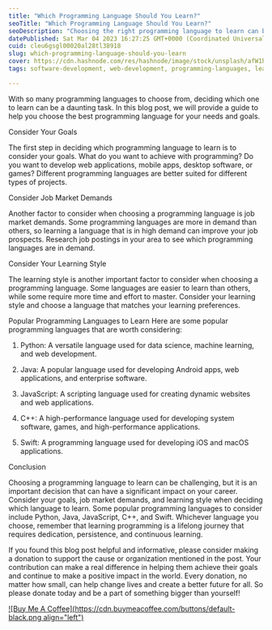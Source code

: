 ```yaml
---
title: "Which Programming Language Should You Learn?"
seoTitle: "Which Programming Language Should You Learn?"
seoDescription: "Choosing the right programming language to learn can be overwhelming. Learn how to select a language that matches your goals, learning style, and job market"
datePublished: Sat Mar 04 2023 16:27:25 GMT+0000 (Coordinated Universal Time)
cuid: cleu6gsgl00020al28tl38918
slug: which-programming-language-should-you-learn
cover: https://cdn.hashnode.com/res/hashnode/image/stock/unsplash/afW1hht0NSs/upload/cac320f6c2917f51350e50afe889fcb3.jpeg
tags: software-development, web-development, programming-languages, learn-to-code, job-market

---
```


With so many programming languages to choose from, deciding which one to learn can be a daunting task. In this blog post, we will provide a guide to help you choose the best programming language for your needs and goals.

Consider Your Goals

The first step in deciding which programming language to learn is to consider your goals. What do you want to achieve with programming? Do you want to develop web applications, mobile apps, desktop software, or games? Different programming languages are better suited for different types of projects.

Consider Job Market Demands

Another factor to consider when choosing a programming language is job market demands. Some programming languages are more in demand than others, so learning a language that is in high demand can improve your job prospects. Research job postings in your area to see which programming languages are in demand.

Consider Your Learning Style

The learning style is another important factor to consider when choosing a programming language. Some languages are easier to learn than others, while some require more time and effort to master. Consider your learning style and choose a language that matches your learning preferences.

Popular Programming Languages to Learn Here are some popular programming languages that are worth considering:

1. Python: A versatile language used for data science, machine learning, and web development.
    
2. Java: A popular language used for developing Android apps, web applications, and enterprise software.
    
3. JavaScript: A scripting language used for creating dynamic websites and web applications.
    
4. C++: A high-performance language used for developing system software, games, and high-performance applications.
    
5. Swift: A programming language used for developing iOS and macOS applications.
    

Conclusion

Choosing a programming language to learn can be challenging, but it is an important decision that can have a significant impact on your career. Consider your goals, job market demands, and learning style when deciding which language to learn. Some popular programming languages to consider include Python, Java, JavaScript, C++, and Swift. Whichever language you choose, remember that learning programming is a lifelong journey that requires dedication, persistence, and continuous learning.

If you found this blog post helpful and informative, please consider making a donation to support the cause or organization mentioned in the post. Your contribution can make a real difference in helping them achieve their goals and continue to make a positive impact in the world. Every donation, no matter how small, can help change lives and create a better future for all. So please donate today and be a part of something bigger than yourself!

[![Buy Me A Coffee](https://cdn.buymeacoffee.com/buttons/default-black.png align="left")](https://www.buymeacoffee.com/yelk11)